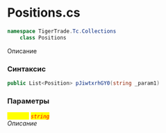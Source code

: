 
# Positions.cs
```csharp
namespace TigerTrade.Tc.Collections  
    class Positions
```

Описание

### Синтаксис
```csharp
public List<Position> pJiwtxrhGY0(string _param1)
```

### Параметры  
<mark style="color:yellow;">`_param1`</mark> <mark style="color:red;">*`string`*</mark>  
 *Описание*  
  

                    
                    